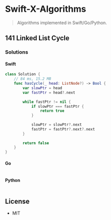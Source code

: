 # Swift-X-Algorithms

> Algorithms implemented in Swift/Go/Python.

## 141 Linked List Cycle

### Solutions

#### Swift

```swift
class Solution {
    // 84 ms, 15.2 MB
    func hasCycle(_ head: ListNode?) -> Bool {
        var slowPtr = head
        var fastPtr = head?.next
        
        while fastPtr != nil {
            if slowPtr === fastPtr {
                return true
            }
            
            slowPtr = slowPtr?.next
            fastPtr = fastPtr?.next?.next
        }
        
        return false
    }
}
```

#### Go

```go
```

#### Python

```python
```

## License

- MIT
